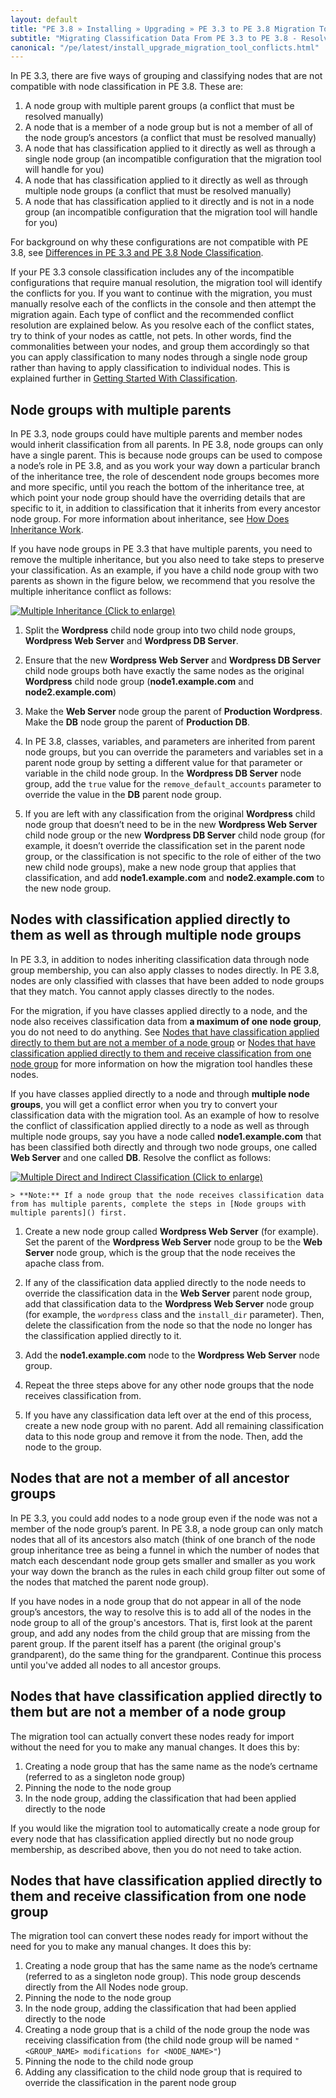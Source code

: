 ```yaml
---
layout: default
title: "PE 3.8 » Installing » Upgrading » PE 3.3 to PE 3.8 Migration Tool"
subtitle: "Migrating Classification Data From PE 3.3 to PE 3.8 - Resolving Conflicts"
canonical: "/pe/latest/install_upgrade_migration_tool_conflicts.html"
---
```


In PE 3.3, there are five ways of grouping and classifying nodes that are not compatible with node classification in PE 3.8. These are:

1. A node group with multiple parent groups (a conflict that must be resolved manually)
2. A node that is a member of a node group but is not a member of all of the node group’s ancestors (a conflict that must be resolved manually)
3. A node that has classification applied to it directly as well as through a single node group (an incompatible configuration that the migration tool will handle for you)
4. A node that has classification applied to it directly as well as through multiple node groups (a conflict that must be resolved manually)
5. A node that has classification applied to it directly and is not in a node group (an incompatible configuration that the migration tool will handle for you)

For background on why these configurations are not compatible with PE 3.8, see [Differences in PE 3.3 and PE 3.8 Node Classification](./install_upgrade_migration_tool.html#why).

If your PE 3.3 console classification includes any of the incompatible configurations that require manual resolution, the migration tool will identify the conflicts for you. If you want to continue with the migration, you must manually resolve each of the conflicts in the console and then attempt the migration again. Each type of conflict and the recommended conflict resolution are explained below. As you resolve each of the conflict states, try to think of your nodes as cattle, not pets. In other words, find the commonalities between your nodes, and group them accordingly so that you can apply classification to many nodes through a single node group rather than having to apply classification to individual nodes. This is explained further in [Getting Started With Classification](./console_classes_groups_getting_started.html).

## Node groups with multiple parents
In PE 3.3, node groups could have multiple parents and member nodes would inherit classification from all parents. In PE 3.8, node groups can only have a single parent. This is because node groups can be used to compose a node’s role in PE 3.8, and as you work your way down a particular branch of the inheritance tree, the role of descendent node groups becomes more and more specific, until you reach the bottom of the inheritance tree, at which point your node group should have the overriding details that are specific to it, in addition to classification that it inherits from every ancestor node group. For more information about inheritance, see [How Does Inheritance Work](./console_classes_groups_inheritance.html). 

If you have node groups in PE 3.3 that have multiple parents, you need to remove the multiple inheritance, but you also need to take steps to preserve your classification. As an example, if you have a child node group with two parents as shown in the figure below, we recommend that you resolve the multiple inheritance conflict as follows:

<a href="./images/pe3.8_migration_multiple_inheritance.svg"><img src="./images/pe3.8_migration_multiple_inheritance.svg" alt="Multiple Inheritance" title="Click to enlarge"> (Click to enlarge)</a>

1. Split the **Wordpress** child node group into two child node groups, **Wordpress Web Server** and **Wordpress DB Server**.

2. Ensure that the new **Wordpress Web Server** and **Wordpress DB Server** child node groups both have exactly the same nodes as the original **Wordpress** child node group (**node1.example.com** and **node2.example.com**)

3. Make the **Web Server** node group the parent of **Production Wordpress**. Make the **DB** node group the parent of **Production DB**.

4. In PE 3.8, classes, variables, and parameters are inherited from parent node groups, but you can override the parameters and variables set in a parent node group by setting a different value for that parameter or variable in the child node group. In the **Wordpress DB Server** node group, add the `true` value for the `remove_default_accounts` parameter to override the value in the **DB** parent node group. 

5. If you are left with any classification from the original **Wordpress** child node group that doesn’t need to be in the new **Wordpress Web Server** child node group or the new **Wordpress DB Server** child node group (for example, it doesn’t override the classification set in the parent node group, or the classification is not specific to the role of either of the two new child node groups), make a new node group that applies that classification, and add **node1.example.com** and **node2.example.com** to the new node group.

## Nodes with classification applied directly to them as well as through multiple node groups
In PE 3.3, in addition to nodes inheriting classification data through node group membership, you can also apply classes to nodes directly. In PE 3.8, nodes are only classified with classes that have been added to node groups that they match. You cannot apply classes directly to the nodes.

For the migration, if you have classes applied directly to a node, and the node also receives classification data from **a maximum of one node group**, you do not need to do anything. See [Nodes that have classification applied directly to them but are not a member of a node group](#nodes-that-have-classification-applied-directly-to-them-but-are-not-a-member-of-a-node-group)  or [Nodes that have classification applied directly to them and receive classification from one node group](nodes-that-have-classification-applied-directly-to-them-and-receive-classification-from-one-node-group) for more information on how the migration tool handles these nodes.

If you have classes applied directly to a node and through **multiple node groups**, you will get a conflict error when you try to convert your classification data with the migration tool. As an example of how to resolve the conflict of classification applied directly to a node as well as through multiple node groups, say you have a node called **node1.example.com** that has been classified both directly and through two node groups, one called **Web Server** and one called **DB**. Resolve the conflict as follows:

<a href="./images/pe3.8_migration_direct_multiple_indirect.svg"><img src="./images/pe3.8_migration_direct_multiple_indirect.svg" alt="Multiple Direct and Indirect Classification" title="Click to enlarge"> (Click to enlarge)</a>

    > **Note:** If a node group that the node receives classification data from has multiple parents, complete the steps in [Node groups with multiple parents]() first. 
    
1. Create a new node group called **Wordpress Web Server** (for example). Set the parent of the **Wordpress Web Server** node group to be the **Web Server** node group, which is the group that the node receives the apache class from.

2. If any of the classification data applied directly to the node needs to override the classification data in the **Web Server** parent node group, add that classification data to the **Wordpress Web Server** node group (for example, the `wordpress` class and the `install_dir` parameter). Then, delete the classification from the node so that the node no longer has the classification applied directly to it.

3. Add the **node1.example.com** node to the **Wordpress Web Server** node group.

4. Repeat the three steps above for any other node groups that the node receives classification from.

5. If you have any classification data left over at the end of this process, create a new node group with no parent. Add all remaining classification data to this node group and remove it from the node. Then, add the node to the group.

## Nodes that are not a member of all ancestor groups

In PE 3.3, you could add nodes to a node group even if the node was not a member of the node group’s parent. In PE 3.8, a node group can only match nodes that all of its ancestors also match (think of one branch of the node group inheritance tree as being a funnel in which the number of nodes that match each descendant node group gets smaller and smaller as you work your way down the branch as the rules in each child group filter out some of the nodes that matched the parent node group). 

If you have nodes in a node group that do not appear in all of the node group’s ancestors, the way to resolve this is to add all of the nodes in the node group to all of the group's ancestors. That is, first look at the parent group, and add any nodes from the child group that are missing from the parent group. If the parent itself has a parent (the original group's grandparent), do the same thing for the grandparent. Continue this process until you've added all nodes to all ancestor groups.

## Nodes that have classification applied directly to them but are not a member of a node group
The migration tool can actually convert these nodes ready for import without the need for you to make any manual changes. It does this by:

1. Creating a node group that has the same name as the node’s certname (referred to as a singleton node group)
2. Pinning the node to the node group
3. In the node group, adding the classification that had been applied directly to the node

If you would like the migration tool to automatically create a node group for every node that has classification applied directly but no node group membership, as described above, then you do not need to take action.

## Nodes that have classification applied directly to them and receive classification from one node group
The migration tool can convert these nodes ready for import without the need for you to make any manual changes. It does this by:

1. Creating a node group that has the same name as the node’s certname (referred to as a singleton node group). This node group descends directly from the All Nodes node group.
2. Pinning the node to the node group
3. In the node group, adding the classification that had been applied directly to the node
4. Creating a node group that is a child of the node group the node was receiving classification from (the child node group will be named `"<GROUP_NAME> modifications for <NODE_NAME>"`)
5. Pinning the node to the child node group
6. Adding any classification to the child node group that is required to override the classification in the parent node group
